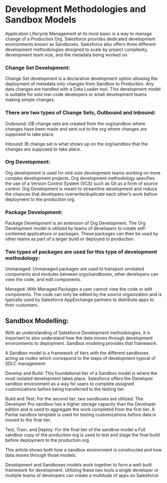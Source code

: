 Development Methodologies and Sandbox Models
============================================

Application Lifecycle Management at its most basic is a way to manage change of a Production Org. Salesforce provides dedicated development environments known as Sandboxes. Salesforce also offers three different development methodologies designed to scale by project complexity, development team size, and the metadata being worked on.

### Change Set Development:

Change Set development is a declarative development option allowing the deployment of metadata only changes from Sandbox to Production. Any data changes are handled with a Data Loader tool. This development model is suitable for solo low-code developers or small development teams making simple changes.

### There are two types of Change Sets, Outbound and Inbound:

Outbound: OB change sets are created from the org/sandbox where changes have been made and sent out to the org where changes are supposed to take place.

Inbound: IB change set is what shows up on the org/sandbox that the changes are supposed to take place.

### Org Development:

Org development is used for mid-size development teams working on more complex development projects. Org development methodology specifies the use of a Version Control System (VCS) such as Git as a form of source control. Org Development is meant to streamline development and reduce the chances that developers overwrite/duplicate each other’s work before deployment to the production org.

### Package Development:

Package Development is an extension of Org Development. The Org Development model is utilized by teams of developers to create self-contained applications or packages. These packages can then be used by other teams as part of a larger build or deployed to production.

### Two types of packages are used for this type of development methodology:

Unmanaged: Unmanaged packages are used to transport unrelated components and modules between orgs/sandboxes, other developers can view the code, and edit components.

Managed: With Managed Packages a user cannot view the code or edit components. The code can only be edited by the source organization and is typically used by Salesforce AppExchange partners to distribute apps to their customers.

Sandbox Modelling:
------------------

With an understanding of Salesforce Development methodologies, it is important to also understand how the data moves through development environments to deployment. Sandbox modeling provides that framework.

A Sandbox model is a framework of tiers with the different sandboxes acting as nodes which correspond to the steps of development typical of SDLC management:

Develop and Build: This foundational tier of a Sandbox model is where the most isolated development takes place. Salesforce offers the Developer sandbox environment as a way for users to complete assigned customizations before being transferred to the testing tier.

Build and Test: For the second tier, two sandboxes are utilized. The Developer Pro sandbox has a higher storage capacity than the Developer edition and is used to aggregate the work completed from the first tier. A Partial sandbox template is used for testing customizations before data is moved to the final tier.

Test, Train, and Deploy: For the final tier of the sandbox model a Full sandbox copy of the production org is used to test and stage the final build before deployment to the production org.

This article shows both how a sandbox environment is constructed and how data moves through those models.

Development and Sandboxes models work together to form a well-built framework for development. Utilizing these two tools a single developer or multiple teams of developers can create a multitude of apps on Salesforce.
